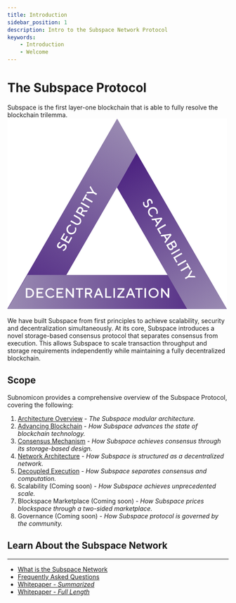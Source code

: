 ```yaml
---
title: Introduction
sidebar_position: 1
description: Intro to the Subspace Network Protocol
keywords:
    - Introduction
    - Welcome
---
```


# The Subspace Protocol
Subspace is the first layer-one blockchain that is able to fully resolve the blockchain trilemma. 
![Trilemma](../src/Images/Trilemma.png)

We have built Subspace from first principles to achieve scalability, security and decentralization simultaneously. At its core, Subspace introduces a novel storage-based consensus protocol that separates consensus from execution. This allows Subspace to scale transaction throughput and storage requirements independently while maintaining a fully decentralized blockchain.
 
## Scope
Subnomicon provides a comprehensive overview of the Subspace Protocol, covering the following:

1. [Architecture Overview](/docs/overview) - *The Subspace modular architecture.*
2. [Advancing Blockchain](/docs/advancements) - *How Subspace advances the state of blockchain technology.*
3. [Consensus Mechanism](/docs/category/dilithium-consensus) - *How Subspace achieves consensus through its storage-based design.*
4. [Network Architecture](/docs/category/network-architecture) - *How Subspace is structured as a decentralized network.*
5. [Decoupled Execution](/docs/category/decoupled-execution) - *How Subspace separates consensus and computation.*
6. Scalability (Coming soon) - *How Subspace achieves unprecedented scale.*
7. Blockspace Marketplace (Coming soon) - *How Subspace prices blockspace through a two-sided marketplace.*
8. Governance (Coming soon) - *How Subspace protocol is governed by the community.*

## Learn About the Subspace Network 
---
- [What is the Subspace Network](https://subspace.network/technology)
- [Frequently Asked Questions](https://subspace.network/faq)
- [Whitepaper - *Summarized*](https://subspace.network/news/subspace-network-whitepaper)
- [Whitepaper - *Full Length*](https://assets.website-files.com/61526a2af87a54e565b0ae92/617759c00edd0e3bd279aa29_Subspace_%20A%20solution%20to%20the%20farmer%27s%20dilemma.pdf)


